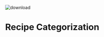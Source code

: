 ![download](https://user-images.githubusercontent.com/68982975/158501147-bebc7eb3-df4c-458c-ae18-2abb43564ecb.jpeg)
# Recipe Categorization

